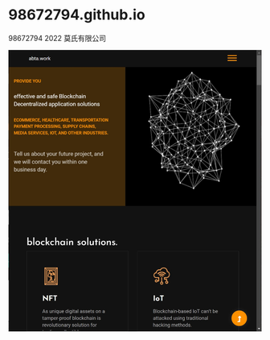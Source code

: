 # 98672794.github.io
98672794 2022 莫氏有限公司


[![ASIA BLOCKCHAIN TECHNOLOGY APPLICATION HONG KONG](aki/abta_Sell.jpg)](https://98672794.github.io/abta/)




